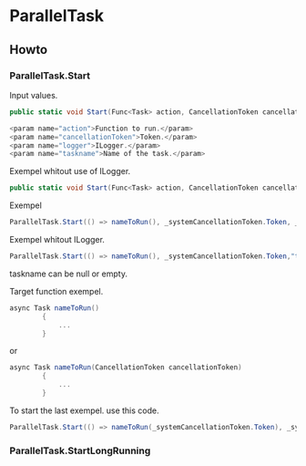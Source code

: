 # ParallelTask



## Howto

### ParallelTask.Start

Input values.

```csharp
public static void Start(Func<Task> action, CancellationToken cancellationToken, ILogger? logger, string taskname = "")

<param name="action">Function to run.</param>
<param name="cancellationToken">Token.</param>
<param name="logger">ILogger.</param>
<param name="taskname">Name of the task.</param>

```

Exempel whitout use of ILogger.

```csharp
public static void Start(Func<Task> action, CancellationToken cancellationToken, string taskname = "")
```

Exempel

```csharp
ParallelTask.Start(() => nameToRun(), _systemCancellationToken.Token, _logger, "taskname1");
```

Exempel whitout ILogger.

```csharp
ParallelTask.Start(() => nameToRun(), _systemCancellationToken.Token,"taskname1");
```

taskname can be null or empty.

Target function exempel.

```csharp
async Task nameToRun()
        {
            ...
        }
```

or

```csharp
async Task nameToRun(CancellationToken cancellationToken)
        {
            ...
        }
```

To start the last exempel. use this code.

```csharp
ParallelTask.Start(() => nameToRun(_systemCancellationToken.Token), _systemCancellationToken.Token,"taskname1");
```

### ParallelTask.StartLongRunning